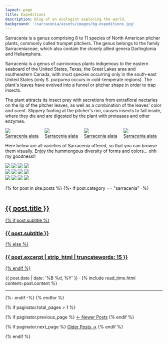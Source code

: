 ```yaml
---
layout: page
title: Expeditions
description: Blog of an ecologist exploring the world.
background: '/sarracenia/assets/images/bg-expeditions.jpg'
---
```


Sarracenia is a genus comprising 8 to 11 species of North American pitcher plants, commonly called trumpet pitchers. The genus belongs to the family Sarraceniaceae, which also contain the closely allied genera Darlingtonia and Heliamphora.

Sarracenia is a genus of carnivorous plants indigenous to the eastern seaboard of the United States, Texas, the Great Lakes area and southeastern Canada, with most species occurring only in the south-east United States (only S. purpurea occurs in cold-temperate regions). The plant's leaves have evolved into a funnel or pitcher shape in order to trap insects.
  
The plant attracts its insect prey with secretions from extrafloral nectaries on the lip of the pitcher leaves, as well as a combination of the leaves' color and scent. Slippery footing at the pitcher's rim, causes insects to fall inside, where they die and are digested by the plant with proteases and other enzymes.


<div style="display:flex">
  <div style="flex:1; padding-right:10px;">
  <a href="{{"/sarracenia/species/Sarracenia_alata" | relative_url }}">
     <img src="https://upload.wikimedia.org/wikipedia/commons/thumb/d/dd/Sarracenia_alata_flowers.jpg/1200px-Sarracenia_alata_flowers.jpg"/>
     <figcaption>Sarracenia alata</figcaption></a>
  </div>
  <div style="flex:1;padding-right:10px;">
     <a href="{{"/sarracenia/species/Sarracenia_alata" | relative_url }}">
     <img src="http://www.sarracenia.com/photos/sarracenia/sarraalata013.jpg"/>
     <figcaption>Sarracenia alata</figcaption></a>
  </div>
  <div style="flex:1;padding-right:10px;">
       <a href="{{"/sarracenia/species/Sarracenia_alata" | relative_url }}">
       <img src="http://www.sarracenia.com/photos/sarracenia/sarraalata013.jpg"/>
       <figcaption>Sarracenia alata</figcaption></a>
  </div>
  <div style="flex:1;padding-right:10px;">
    <a href="{{"/sarracenia/species/Sarracenia_alata" | relative_url }}">
    <img src="http://www.sarracenia.com/photos/sarracenia/sarraalata013.jpg"/>
    <figcaption>Sarracenia alata</figcaption></a>
</div>
</div>

Here below are all varieties of Sarracenia offered, so that you can browse them visually. Enjoy the hummongous diversity of forms and colors... ohh my goodness!!


<div class="row"> 
  <div class="column">
    <a href="{{"/sarracenia/species/Sarracenia_alata" | relative_url }}">
        <img src="https://upload.wikimedia.org/wikipedia/commons/thumb/d/dd/Sarracenia_alata_flowers.jpg/1200px-Sarracenia_alata_flowers.jpg"/></a>
    <a href="{{"/sarracenia/species/Sarracenia_flava" | relative_url }}">
        <img src="http://www.sarracenia.com/photos/sarracenia/sarraalata013.jpg"/></a>
    <a href="{{"/sarracenia/species/Sarracenia_leucophylla" | relative_url }}">
        <img src="http://www.sarracenia.com/photos/sarracenia/sarraalata013.jpg"/></a>
    <a href="{{"/sarracenia/species/Sarracenia_minor" | relative_url }}">
        <img src="http://www.sarracenia.com/photos/sarracenia/sarraalata013.jpg"/></a>
  </div>
  <div class="column">
    <a href="{{"/sarracenia/species/Sarracenia_oreophila" | relative_url }}">
        <img src="http://www.sarracenia.com/photos/sarracenia/sarraalata013.jpg"/></a>
    <a href="{{"/sarracenia/species/Sarracenia_psittacina" | relative_url }}">
        <img src="http://www.sarracenia.com/photos/sarracenia/sarraalata013.jpg"/></a>
    <a href="{{"/sarracenia/species/Sarracenia_purpurea" | relative_url }}">
        <img src="http://www.sarracenia.com/photos/sarracenia/sarraalata013.jpg"/></a>
    <a href="{{"/sarracenia/species/Sarracenia_rosea" | relative_url }}">
        <img src="http://www.sarracenia.com/photos/sarracenia/sarraalata013.jpg"/></a>
  </div> 
    <div class="column">
    <a href="{{"/sarracenia/species/Sarracenia_rubra" | relative_url }}">
        <img src="https://upload.wikimedia.org/wikipedia/commons/a/aa/Sarracenia_leucophylla_at_the_Brooklyn_Botanic_Garden_%2881396%29b.jpg"/></a>
    <a href="{{"/sarracenia/species/Hybrids" | relative_url }}">
        <img src="http://www.sarracenia.com/photos/sarracenia/sarraalata013.jpg"/></a>
    <a href="{{"/sarracenia/species/Sarracenia_alata" | relative_url }}">
        <img src="http://www.sarracenia.com/photos/sarracenia/sarraalata013.jpg"/></a>
    <a href="{{"/sarracenia/species/Sarracenia_alata" | relative_url }}">
        <img src="http://www.sarracenia.com/photos/sarracenia/sarraalata013.jpg"/></a>
  </div> 
</div>

{% for post in site.posts %}
{%- if post.category == "sarracenia" -%}

<article class="post-preview">
  <a href="{{ post.url | prepend: site.baseurl | replace: '//', '/' }}">
    <img src="{{ post.background | prepend: site.baseurl | replace: '//', '/' }}" alt="" class="blog-roll-image">
    <h2 class="post-title">{{ post.title }}</h2>
    {% if post.subtitle %}
    <h3 class="post-subtitle">{{ post.subtitle }}</h3>
    {% else %}
    <h3 class="post-subtitle">{{ post.excerpt | strip_html | truncatewords: 15 }}</h3>
    {% endif %}
  </a>
  <p class="post-meta">{{ post.date | date: '%B %d, %Y' }} &middot; {% include read_time.html content=post.content %}
  </p>
</article>

<hr>

{%- endif -%}
{% endfor %}

<!-- Pager -->
{% if paginator.total_pages > 1 %}

<div class="clearfix">

  {% if paginator.previous_page %}
  <a class="btn btn-primary float-left" href="{{ paginator.previous_page_path | prepend: site.baseurl | replace: '//', '/' }}">&larr;
    Newer<span class="d-none d-md-inline"> Posts</span></a>
  {% endif %}

  {% if paginator.next_page %}
  <a class="btn btn-primary float-right" href="{{ paginator.next_page_path | prepend: site.baseurl | replace: '//', '/' }}">Older<span class="d-none d-md-inline"> Posts</span> &rarr;</a>
  {% endif %}

</div>

{% endif %}
